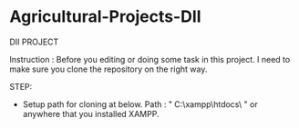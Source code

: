 # Agricultural-Projects-DII
DII PROJECT

Instruction :
  Before you editing or doing some task in this project. I need to make sure
  you clone the repository on the right way.
  
  STEP: 
  - Setup path for cloning at below.
    Path : " C:\xampp\htdocs\ " or anywhere that you installed XAMPP.